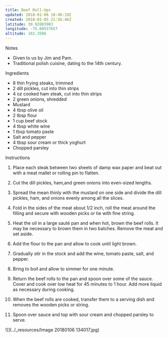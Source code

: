 ```yaml
---
title: Beef Roll-Ups
updated: 2018-01-06 18:40:19Z
created: 2018-01-05 21:56:46Z
latitude: 39.92803903
longitude: -75.60557657
altitude: 102.3586
---
```


Notes

- Given to us by Jim and Pam.
- Traditional polish cuisine, dating to the 14th century.

Ingredients

- 8 thin frying steaks, trimmed
- 2 dill pickles, cut into thin strips
- 4 oz cooked ham steak, cut into thin strips
- 2 green onions, shredded
- Mustard
- 4 tbsp olive oil
- 2 tbsp flour
- 1 cup beef stock
- 4 tbsp white wine
- 1 tbsp tomato paste
- Salt and pepper
- 4 tbsp sour cream or thick yoghurt
- Chopped parsley

Instructions

1. Place each steak between two sheets of damp wax paper and beat out with a meat mallet or rolling pin to flatten.

2. Cut the dill pickles, ham,and green onions into even-sized lengths.

3. Spread the mean thinly with the mustard on one side and divide the dill pickles, ham, and onions evenly among all the slices.

4. Fold in the sides of the meat about 1/2 inch, roll the meat around the filling and secure with wooden picks or tie with fine string.

5. Heat the oil in a large sauté pan and when hot, brown the beef rolls. It may be necessary to brown them in two batches. Remove the meat and set aside.

6. Add the flour to the pan and allow to cook until light brown.

7. Gradually stir in the stock and add the wine, tomato paste, salt, and pepper.

8. Bring to boil and allow to simmer for one minute.

9. Return the beef rolls to the pan and spoon over some of the sauce. Cover and cook over low heat for 45 minutes to 1 hour. Add more liquid as necessary during cooking.

10. When the beef rolls are cooked, transfer them to a serving dish and removes the wooden picks or string.

11. Spoon over sauce and top with sour cream and chopped parsley to serve.

![](../_resources/Image 20180106 134017.jpg)